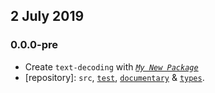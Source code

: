 ## 2 July 2019

### 0.0.0-pre

- Create `text-decoding` with _[`My New Package`](https://mnpjs.org)_
- [repository]: `src`, [`test`](https://contexttesting.com), [`documentary`](https://readme.page) & [`types`](https://typedef.page).